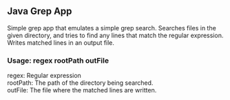 ## Java Grep App
Simple grep app that emulates a simple grep search. Searches files in the given directory,
and tries to find any lines that match the regular expression. Writes matched lines in
an output file.
### Usage: regex rootPath outFile
 regex: Regular expression  
 rootPath: The path of the directory being searched.  
 outFile: The file where the matched lines are written.
